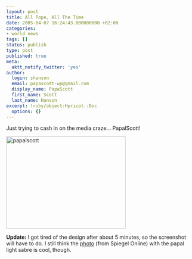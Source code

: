 ```yaml
---
layout: post
title: All Pope, All The Time
date: 2005-04-07 16:24:43.000000000 +02:00
categories:
- world news
tags: []
status: publish
type: post
published: true
meta:
  aktt_notify_twitter: 'yes'
author:
  login: shanson
  email: papascott-wp@gmail.com
  display_name: PapaScott
  first_name: Scott
  last_name: Hanson
excerpt: !ruby/object:Hpricot::Doc
  options: {}
---
```

<p>Just trying to cash in on the media craze... PapalScott!</p>
<p><a href="http://www.papascott.de/fotos/papalscott_shot.php" onclick="window.open('http://www.papascott.de/fotos/papalscott_shot.php','popup','width=818,height=634,scrollbars=no,resizable=no,toolbar=no,directories=no,location=no,menubar=no,status=no,left=0,top=0'); return false"><img src="http://www.papascott.de/wordpress/wp-content/uploads/2005/04/papalscott_shot-thumb.png" width="320" height="248" border="0" alt="papalscott" /></a></p>
<p><strong>Update:</strong> I got tired of the design after about 5 minutes, so the screenshot will have to do. I still think the <a href="http://www.spiegel.de/politik/ausland/0,1518,268142,00.html">photo</a> (from Spiegel Online) with the papal light sabre is cool, though.</p>
